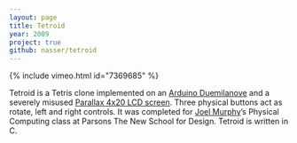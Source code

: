 ```yaml
---
layout: page
title: Tetroid
year: 2009
project: true
github: nasser/tetroid
---
```


{% include vimeo.html id="7369685" %}

Tetroid is a Tetris clone implemented on an [Arduino Duemilanove](http://www.arduino.cc/) and a severely misused [Parallax 4x20 LCD screen](http://www.parallax.com/Store/Accessories/Displays/tabid/159/List/1/ProductID/51/Default.aspx). Three physical buttons act as rotate, left and right controls. It was completed for [Joel Murphy](http://www.joelmurphy.net/)’s Physical Computing class at Parsons The New School for Design. Tetroid is written in C.